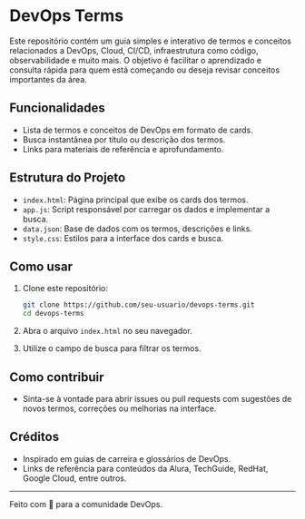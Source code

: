 # DevOps Terms

Este repositório contém um guia simples e interativo de termos e conceitos relacionados a DevOps, Cloud, CI/CD, infraestrutura como código, observabilidade e muito mais. O objetivo é facilitar o aprendizado e consulta rápida para quem está começando ou deseja revisar conceitos importantes da área.

## Funcionalidades

- Lista de termos e conceitos de DevOps em formato de cards.
- Busca instantânea por título ou descrição dos termos.
- Links para materiais de referência e aprofundamento.

## Estrutura do Projeto

- `index.html`: Página principal que exibe os cards dos termos.
- `app.js`: Script responsável por carregar os dados e implementar a busca.
- `data.json`: Base de dados com os termos, descrições e links.
- `style.css`: Estilos para a interface dos cards e busca.

## Como usar

1. Clone este repositório:
    ```sh
    git clone https://github.com/seu-usuario/devops-terms.git
    cd devops-terms
    ```

2. Abra o arquivo `index.html` no seu navegador.

3. Utilize o campo de busca para filtrar os termos.

## Como contribuir

- Sinta-se à vontade para abrir issues ou pull requests com sugestões de novos termos, correções ou melhorias na interface.

## Créditos

- Inspirado em guias de carreira e glossários de DevOps.
- Links de referência para conteúdos da Alura, TechGuide, RedHat, Google Cloud, entre outros.

---

Feito com 💙 para a comunidade DevOps.